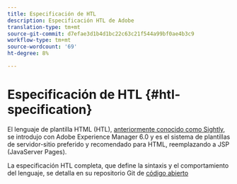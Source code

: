 ```yaml
---
title: Especificación de HTL
description: Especificación HTL de Adobe
translation-type: tm+mt
source-git-commit: d7efae3d1b4d1bc22c63c21f544a99bf0ae4b3c9
workflow-type: tm+mt
source-wordcount: '69'
ht-degree: 8%

---
```



# Especificación de HTL {#htl-specification}

El lenguaje de plantilla HTML (HTL), [anteriormente conocido como Sightly,](update.md) se introdujo con Adobe Experience Manager 6.0 y es el sistema de plantillas de servidor-sitio preferido y recomendado para HTML, reemplazando a JSP (JavaServer Pages).

La especificación HTL completa, que define la sintaxis y el comportamiento del lenguaje, se detalla en su repositorio Git de [código abierto](https://github.com/adobe/htl-spec)
